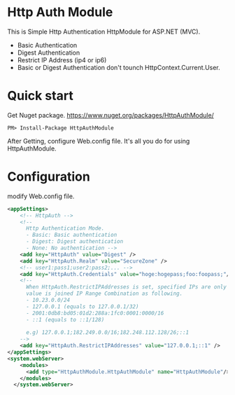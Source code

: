 # Http Auth Module
This is Simple Http Authentication HttpModule for ASP.NET (MVC).
- Basic Authentication
- Digest Authentication 
- Restrict IP Address (ip4 or ip6)
- Basic or Digest Authentication don't tounch HttpContext.Current.User.

# Quick start
Get Nuget package.
https://www.nuget.org/packages/HttpAuthModule/

```
PM> Install-Package HttpAuthModule
``` 

After Getting, configure Web.config file.
It's all you do for using HttpAuthModule.

# Configuration
modify Web.config file.

```XML
<appSettings>
	<!-- HttpAuth -->
	<!--
	  Http Authentication Mode.
	  - Basic: Basic authentication
	  - Digest: Digest authentication
	  - None: No authentication -->
	<add key="HttpAuth" value="Digest" />
	<add key="HttpAuth.Realm" value="SecureZone" />
	<!-- user1:pass1;user2:pass2;... -->
	<add key="HttpAuth.Credentials" value="hoge:hogepass;foo:foopass;"/>
	<!--
	  When HttpAuth.RestrictIPAddresses is set, specified IPs are only allowed: otherwize All IPs are allowed.
	  value is joined IP Range Combination as following.
	  - 10.23.0.0/24
	  - 127.0.0.1 (equals to 127.0.0.1/32)
	  - 2001:0db8:bd05:01d2:288a:1fc0:0001:0000/16
	  - ::1 (equals to ::1/128)
	  
	  e.g) 127.0.0.1;182.249.0.0/16;182.248.112.128/26;::1
	-->
	<add key="HttpAuth.RestrictIPAddresses" value="127.0.0.1;::1" />
</appSettings>
<system.webServer>
    <modules>
      <add type="HttpAuthModule.HttpAuthModule" name="HttpAuthModule"/>
    </modules>
  </system.webServer>
```

